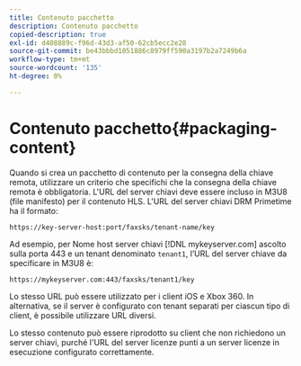 ```yaml
---
title: Contenuto pacchetto
description: Contenuto pacchetto
copied-description: true
exl-id: d408889c-f96d-43d3-af50-62cb5ecc2e28
source-git-commit: be43bbbd1051886c8979ff590a3197b2a7249b6a
workflow-type: tm+mt
source-wordcount: '135'
ht-degree: 0%

---
```


# Contenuto pacchetto{#packaging-content}

Quando si crea un pacchetto di contenuto per la consegna della chiave remota, utilizzare un criterio che specifichi che la consegna della chiave remota è obbligatoria. L&#39;URL del server chiavi deve essere incluso in M3U8 (file manifesto) per il contenuto HLS. L&#39;URL del server chiavi DRM Primetime ha il formato:

```
https://key-server-host:port/faxsks/tenant-name/key
```

Ad esempio, per Nome host server chiavi [!DNL mykeyserver.com] ascolto sulla porta 443 e un tenant denominato `tenant1`, l’URL del server chiave da specificare in M3U8 è:

```
https://mykeyserver.com:443/faxsks/tenant1/key
```

Lo stesso URL può essere utilizzato per i client iOS e Xbox 360. In alternativa, se il server è configurato con tenant separati per ciascun tipo di client, è possibile utilizzare URL diversi.

Lo stesso contenuto può essere riprodotto su client che non richiedono un server chiavi, purché l&#39;URL del server licenze punti a un server licenze in esecuzione configurato correttamente.
